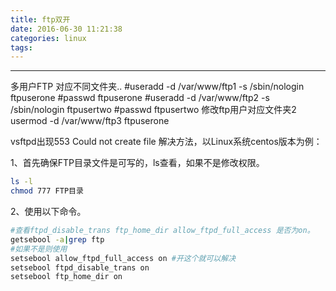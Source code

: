 ```yaml
---
title: ftp双开
date: 2016-06-30 11:21:38
categories: linux
tags:
---
```

---
多用户FTP 对应不同文件夹..
#useradd -d /var/www/ftp1 -s /sbin/nologin ftpuserone
#passwd ftpuserone
#useradd -d /var/www/ftp2 -s /sbin/nologin ftpusertwo
#passwd ftpusertwo
修改ftp用户对应文件夹2
usermod -d /var/www/ftp3 ftpuserone

vsftpd出现553 Could not create file 解决方法，以Linux系统centos版本为例：

1、首先确保FTP目录文件是可写的，ls查看，如果不是修改权限。

```bash
ls -l
chmod 777 FTP目录
```
2、使用以下命令。

```bash
#查看ftpd_disable_trans ftp_home_dir allow_ftpd_full_access 是否为on。
getsebool -a|grep ftp
#如果不是则使用
setsebool allow_ftpd_full_access on #开这个就可以解决 
setsebool ftpd_disable_trans on
setsebool ftp_home_dir on
```